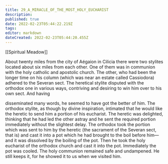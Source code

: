 ```yaml
---
title: 29_A_MIRACLE_OF_THE_MOST_HOLY_EUCHARIST
description: 
published: true
date: 2022-02-23T05:44:22.219Z
tags: 
editor: markdown
dateCreated: 2022-02-23T05:44:20.455Z
---
```


[[Spiritual Meadow]]
 
About twenty miles from the city of Aégaion in Cilicia there were two stylites located about six miles from each other. One of them was in communion with the holy catholic and apostolic church. The other, who had been the longer time on his column (which was near an estate called Cassiodora) adhered to the Severan sect. The heretical stylite disputed with the orthodox one in various ways, contriving and desiring to win him over to his own sect. And having  
 
disseminated many words, he seemed to have got the better of him. The orthodox stylite, as though by divine inspiration, intimated that he would like the heretic to send him a portion of his eucharist. The heretic was delighted, thinking that he had led the other astray and he sent the required portion immediately without the slightest delay. The orthodox took the portion which was sent to him by the heretic (the sacrament of the Severan sect, that is) and cast it into a pot which he had brought to the boil before him—and it was dissolved by the boiling of the pot. Then he took the holy eucharist of the orthodox church and cast it into the pot. Immediately the pot was cooled. The holy communion remained safe and undampened. He still keeps it, for he showed it to us when we visited him. 
